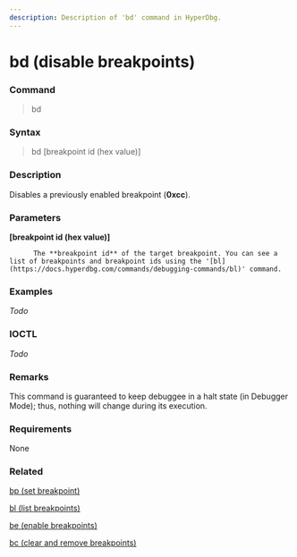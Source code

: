 ```yaml
---
description: Description of 'bd' command in HyperDbg.
---
```


# bd \(disable breakpoints\)

### Command

> bd

### Syntax

> bd \[breakpoint id \(hex value\)\]

### Description

Disables a previously enabled breakpoint \(**0xcc**\).

### Parameters

**\[breakpoint id \(hex value\)\]**

          The **breakpoint id** of the target breakpoint. You can see a list of breakpoints and breakpoint ids using the '[bl](https://docs.hyperdbg.com/commands/debugging-commands/bl)' command.

### Examples

_Todo_

### IOCTL

_Todo_

### **Remarks**

This command is guaranteed to keep debuggee in a halt state \(in Debugger Mode\); thus, nothing will change during its execution.

### Requirements

None

### Related

[bp \(set breakpoint\)](https://docs.hyperdbg.com/commands/debugging-commands/bp)

[bl \(list breakpoints\)](https://docs.hyperdbg.com/commands/debugging-commands/bl)

[be \(enable breakpoints\)](https://docs.hyperdbg.com/commands/debugging-commands/be)

[bc \(clear and remove breakpoints\)](https://docs.hyperdbg.com/commands/debugging-commands/bc)

